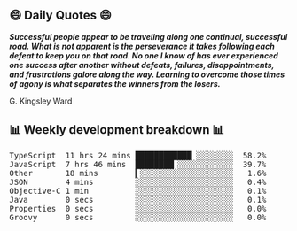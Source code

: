 ## 😄 Daily Quotes 😄

_**Successful people appear to be traveling along one continual, successful road. What is not apparent is the perseverance it takes following each defeat to keep you on that road. No one I know of has ever experienced one success after another without defeats, failures, disappointments, and frustrations galore along the way. Learning to overcome those times of agony is what separates the winners from the losers.**_

G. Kingsley Ward



## 📊 Weekly development breakdown 📊

<pre>TypeScript  11 hrs 24 mins ████████████▏░░░░░░░░  58.2%
JavaScript  7 hrs 46 mins  ████████▎░░░░░░░░░░░░  39.7%
Other       18 mins        ▎░░░░░░░░░░░░░░░░░░░░   1.6%
JSON        4 mins         ░░░░░░░░░░░░░░░░░░░░░   0.4%
Objective-C 1 min          ░░░░░░░░░░░░░░░░░░░░░   0.1%
Java        0 secs         ░░░░░░░░░░░░░░░░░░░░░   0.1%
Properties  0 secs         ░░░░░░░░░░░░░░░░░░░░░   0.0%
Groovy      0 secs         ░░░░░░░░░░░░░░░░░░░░░   0.0%</pre>